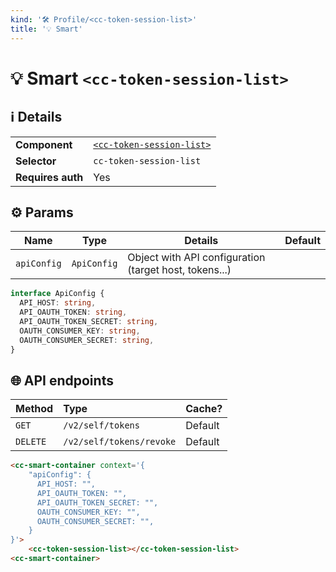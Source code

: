 ```yaml
---
kind: '🛠 Profile/<cc-token-session-list>'
title: '💡 Smart'
---
```


# 💡 Smart `<cc-token-session-list>`

## ℹ️ Details

<table>
  <tr><td><strong>Component    </strong> <td><a href="https://www.clever-cloud.com/developers/doc/clever-components/?path=/docs/🛠-profile-cc-token-session-list--default-story"><code>&lt;cc-token-session-list&gt;</code></a>
  <tr><td><strong>Selector     </strong> <td><code>cc-token-session-list</code>
  <tr><td><strong>Requires auth</strong> <td>Yes
</table>

## ⚙️ Params

| Name        | Type        | Details                                                 | Default |
|-------------|-------------|---------------------------------------------------------|---------|
| `apiConfig` | `ApiConfig` | Object with API configuration (target host, tokens...)  |         |

```ts
interface ApiConfig {
  API_HOST: string,
  API_OAUTH_TOKEN: string,
  API_OAUTH_TOKEN_SECRET: string,
  OAUTH_CONSUMER_KEY: string,
  OAUTH_CONSUMER_SECRET: string,
}
```

## 🌐 API endpoints

| Method     | Type                    | Cache?  |
|------------|:------------------------|---------|
| `GET`      | `/v2/self/tokens`       | Default |
| `DELETE`   | `/v2/self/tokens/revoke`| Default |

```html
<cc-smart-container context='{
    "apiConfig": {
      API_HOST: "",
      API_OAUTH_TOKEN: "",
      API_OAUTH_TOKEN_SECRET: "",
      OAUTH_CONSUMER_KEY: "",
      OAUTH_CONSUMER_SECRET: "",
    }
}'>
    <cc-token-session-list></cc-token-session-list>
<cc-smart-container>
```
